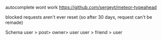 
autocomplete wont work https://github.com/sergeyt/meteor-typeahead

blocked requests aren't ever reset (so after 30 days, request can't be remade)

Schema
user > post> owner> user
user > friend > user